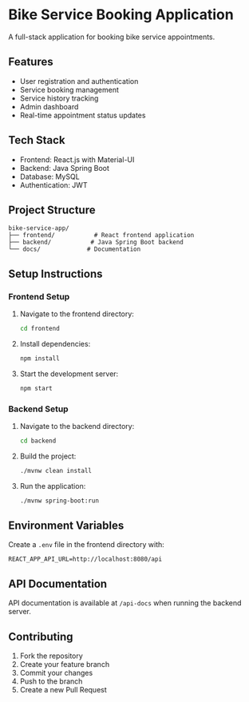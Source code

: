 # Bike Service Booking Application

A full-stack application for booking bike service appointments.

## Features
- User registration and authentication
- Service booking management
- Service history tracking
- Admin dashboard
- Real-time appointment status updates

## Tech Stack
- Frontend: React.js with Material-UI
- Backend: Java Spring Boot
- Database: MySQL
- Authentication: JWT

## Project Structure
```
bike-service-app/
├── frontend/           # React frontend application
├── backend/           # Java Spring Boot backend
└── docs/             # Documentation
```

## Setup Instructions

### Frontend Setup
1. Navigate to the frontend directory:
   ```bash
   cd frontend
   ```
2. Install dependencies:
   ```bash
   npm install
   ```
3. Start the development server:
   ```bash
   npm start
   ```

### Backend Setup
1. Navigate to the backend directory:
   ```bash
   cd backend
   ```
2. Build the project:
   ```bash
   ./mvnw clean install
   ```
3. Run the application:
   ```bash
   ./mvnw spring-boot:run
   ```

## Environment Variables
Create a `.env` file in the frontend directory with:
```
REACT_APP_API_URL=http://localhost:8080/api
```

## API Documentation
API documentation is available at `/api-docs` when running the backend server.

## Contributing
1. Fork the repository
2. Create your feature branch
3. Commit your changes
4. Push to the branch
5. Create a new Pull Request 